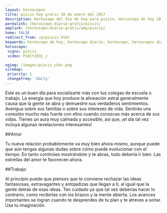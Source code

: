 ```yaml
---
layout: horoscopos
title: piscis hoy gratis 10 de enero del 2017 
description: Horóscopo del dia de hoy para piscis. Horoscopo de hoy 10 de enero del 2017. Las predicciones de amor, trabajo, vida personal gratis.
permalink: /horoscopo-diario-gratis/piscis/
amplink: /horoscopo-diario-gratis/amp/piscis/
home: FALSE
redirect_from: /p/piscis.html
keywords: horóscopo de hoy, horóscopo diario, horóscopo, horoscopos diarios gratis del dia de hoy, horóscopo diario gratis,horóscopo 2017, horóscopo esperanza gracia, horoscopo piscis hoy, horoscop, horóscopos gratis, horoscopo piscis, horoscopo piscis 2017, Tarot, Astrologia, Zodíaco, piscis, horoscopo gratis
horoscopo:
 signo: piscis
 video: PzbCt3EHj_c

ogimg: /images/piscis_char.png
sitemap:
 priority: 1
 changefreq: 'daily'
---
```



Este es un buen día para socializarte más con tus colegas de escuela o trabajo. La energía que hoy produce la alineación astral generalmente causa que la gente se abra y demuestre sus verdaderos sentimientos. Averigua sobre sus familias o sobre sus intereses de vida. Sentirás una conexión mucho más fuerte con ellos cuando conozcas más acerca de sus vidas. Tienes un aura muy calmada y accesible, así que, ¡el día tal vez incluya algunas revelaciones interesantes!

##Amor

Tu nueva relación probablemente va muy bien ahora mismo, aunque puede que aún tengas algunas dudas sobre cómo puede evolucionar con el tiempo. En tanto continúes mostrándote y te abras, todo debería ir bien. Las estrellas del amor te favorecen ahora.

##Trabajo

Al principio puede que pienses que te conviene rechazar las ideas fantasiosas, extravagantes y antojadizas que llegan a ti, al igual que la gente detrás de esas ideas. Ten cuidado ya que tal vez deberías hacer lo contrario, como recibirlas con los brazos y la mente abierta. Los avances importantes se logran cuando te desprendes de tu plan y te atreves a soñar. Usa tu imaginación.